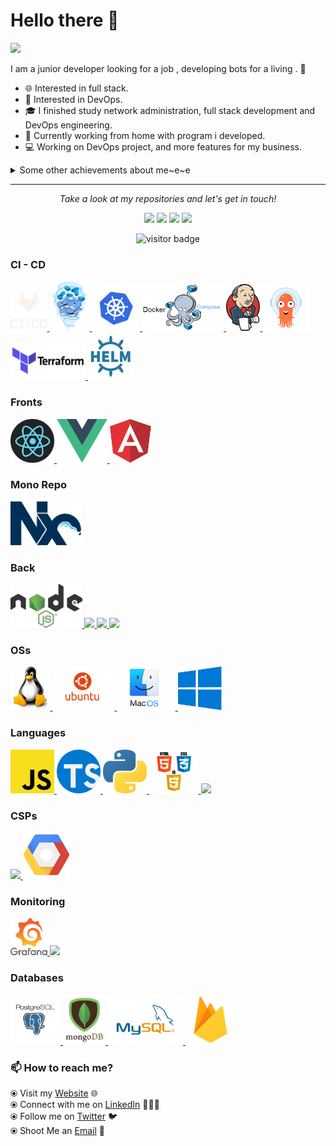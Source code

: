 # Hello there 👋

![](https://github.com/halfrost/halfrost/blob/master/icons/header_.png)

I am a junior developer looking for a job , developing bots for a living . 🌈    

* 🌐   Interested in full stack.
* 🧐   Interested in DevOps.
* 🎓   I finished study network administration, full stack development and DevOps engineering.
* 💼   Currently working from home with program i developed. 
* 💻   Working on DevOps project, and more features for my business.   

<details>
  <summary>Some other achievements about me~e~e</summary>
  <br>
* 🎓   so i have knowledge in the next languages: Javascript, TypeScript, Python, Bash, java, c, powershell, CMD, php. <br>
* 🌐   develop website in React.js, Vue.js, Angular and servers in Node.js. <br>
* 📙   experience with DBs: mongodb, SQL, MySQL, firebase (Realtime Database, Storage), localStorage <br> 
* 💻   familiar with : Docker (docker-compose), Kubernetes, Wsl, VMWare, Hyper-V, Jenkins, Artifactory, teraform, fluxcd, Azure, AWS, GCP. <br>

 ### Badges :
<p align="center">
     
<a target="_blank" href= "https://www.youracclaim.com/badges/c00a5e80-f06a-4ba0-b7c3-7a6c07be0abc/linked_in_profile"><img src="https://raw.githubusercontent.com/morbargig/morbargig/master/assets/MCSA.png" height="100" width="100"/></a>
<a target="_blank" href= "https://drive.google.com/file/d/1pkcClx2aDqbIUsBzxPDHZTCiA8WWlv_9/view"><img src="https://raw.githubusercontent.com/morbargig/morbargig/master/assets/pcap.png" height="100" width="100"/></a>
  <a target="_blank" href= "https://drive.google.com/file/d/199HQP_NtajjCiLko58k48mdEdDrZeSQK/view?usp=sharing"><img src="https://raw.githubusercontent.com/morbargig/morbargig/master/assets/elevation.png" height="100" width="100"/></a>
  <a target="_blank" href= "https://drive.google.com/file/d/18GyKpU6piWjgX_PbKrolxz2unCOP7_WW/view"><img src="https://raw.githubusercontent.com/morbargig/morbargig/master/assets/develeap.png" height="100" width="100"/></a>
  <a target="_blank" href= "https://drive.google.com/file/d/1xwXPRGjkPcbVYjtik8-QOlEBMfIKXgI1/view?usp=sharing"><img src="https://raw.githubusercontent.com/morbargig/morbargig/master/assets/8200.png" height="100" width="100"/></a>  <a target="_blank" href= "https://drive.google.com/file/d/1thrp2bcNtWselDykjPi6ARqxmrFKP8_t/view?usp=sharing"><img src="https://raw.githubusercontent.com/morbargig/morbargig/master/assets/John-Bryce.png" height="100" width="100"/></a>
</p>


<p align="center">
<img align="center" src="https://github-readme-stats.vercel.app/api/top-langs/?username=morbargig&hide_langs_below=1&theme=default&line_height=27&layout=compact" height="200" width="400" />
<img align="center" src="https://github-readme-stats.vercel.app/api?username=morbargig&show_icons=true&count_private=true&include_all_commits=true&line_height=31.5" alt="halfrost's Github Stats" height="200" width="400" />
<img align="center" src="https://github-profile-trophy.vercel.app/?username=morbargig&column=7" alt="halfrost's Github Trophy" width="800" />
</p>

</details>
  
<hr>
<p align="center">
  <i>Take a look at my repositories and let's get in touch!</i>

<p align="center">
<a href= "https://api.whatsapp.com/send?l=en&phone=972528612379&text=Can%20we%20set%20an%20appointment?%20"><img src="https://img.icons8.com/material-sharp/24/000000/whatsapp.png"/></a>
<a href= "https://www.linkedin.com/in/mor-bargig-744854182/"><img src="https://img.icons8.com/material-rounded/24/000000/linkedin.png"/></a>
<a href= "https://twitter.com/bargigmor"><img src="https://img.icons8.com/material-sharp/24/000000/twitter.png"/></a>
<a href= "https://mor-bargig-cv.herokuapp.com"><img src="https://img.icons8.com/material-sharp/24/000000/parse-from-clipboard.png"/></a>
</p>


<p  align="center">
<img src="https://visitor-badge.laobi.icu/badge?page_id=morbargig.morbargig" alt="visitor badge"/>       
</p>



 ### CI - CD

 <p float="left">
  <a href="https://docs.gitlab.com/ee/ci/" target="_blank" >
    <img src="https://raw.githubusercontent.com/morbargig/morbargig/master/assets/cicd.gif"  height="65" />
  </a>
  <a href="https://www.docker.com/" target="_blank" >
    <img src="https://raw.githubusercontent.com/morbargig/morbargig/master/assets/docker.gif"  height="80" /> 
  </a>
  <a href="https://kubernetes.io/" target="_blank" >
    <img src="https://raw.githubusercontent.com/morbargig/morbargig/master/assets/k8s.gif"  height="75" />
  </a>
    <a href="https://docs.docker.com/compose/" target="_blank" >
    <img src="https://raw.githubusercontent.com/morbargig/morbargig/master/assets/docker-compose.png"  height="75" />
  </a>
    <a href="https://www.jenkins.io/" target="_blank" >
    <img src="https://raw.githubusercontent.com/morbargig/morbargig/master/assets/Jenkins.png"  height="75" />
  </a>
    <a href="https://argo-cd.readthedocs.io/" target="_blank" >
    <img src="https://raw.githubusercontent.com/morbargig/morbargig/master/assets/Argo-CD.webp"  height="75" />
  </a>
  <a href="https://www.terraform.io/" target="_blank" >
    <img src="https://raw.githubusercontent.com/morbargig/morbargig/master/assets/terraform.gif" width="120" />
  </a>
    <a href="https://helm.sh/" target="_blank" >
    <img src="https://raw.githubusercontent.com/morbargig/morbargig/master/assets/helm.gif"  height="75" />
  </a>
 </p>

 ### Fronts
 <p float="left">
  <a href="https://reactjs.org/" target="_blank" >
    <img src="https://raw.githubusercontent.com/morbargig/morbargig/master/assets/React.png" height="70" />
  </a>
  <a href="https://vuejs.org/" target="_blank" >
    <img src="https://raw.githubusercontent.com/morbargig/morbargig/master/assets/Vue.js.png" height="70" />
  </a>
    <a href="https://vuejs.org/" target="_blank" >
    <img src="https://raw.githubusercontent.com/morbargig/morbargig/master/assets/angular.png" height="70" />
  </a>
  </p>

  ### Mono Repo
   <p float="left">
  <a href="https://nodejs.org/" target="_blank" >
    <img src="https://raw.githubusercontent.com/morbargig/morbargig/master/assets/nx.png" height="70" />
  </a>
  </p>

  ### Back
  <p float="left">
    <a href="https://nodejs.org/" target="_blank" >
      <img src="https://raw.githubusercontent.com/morbargig/morbargig/master/assets/Node.js.png" height="70" />
    </a>
    <a href="https://expressjs.com/" target="_blank" >
      <img src="https://user-images.githubusercontent.com/51287453/182684545-3f83d970-abd1-4784-8e92-d5cbc4fabff7.png" height="70" />
    </a>
    <a href="https://nestjs.com/" target="_blank" >
      <img src="https://user-images.githubusercontent.com/51287453/182683675-97500816-2b99-45c4-8da0-21a079513d02.png" height="70" />
    </a>
    <a href="https://dotnet.microsoft.com/" target="_blank" >
      <img src="https://user-images.githubusercontent.com/51287453/182686356-2e44a02d-a79c-4b29-a5fa-70195e9305de.png" height="70" />
    </a>
  </p>

 ### OSs

 <p float="left">
   <a href="https://www.linux.org/" target="_blank" >
    <img src="https://raw.githubusercontent.com/morbargig/morbargig/master/assets/linux.png" height="70" />
  </a>
  <a href="https://www.ubuntu.com/" target="_blank" >
    <img src="https://raw.githubusercontent.com/morbargig/morbargig/master/assets/ubuntu.gif" height="70" />
  </a>
  <a href="https://www.apple.com/mac/" target="_blank" >
    <img src="https://raw.githubusercontent.com/morbargig/morbargig/master/assets/mac.png" height="70" />
  </a>
  <a href="https://www.microsoft.com/" target="_blank" >
    <img src="https://raw.githubusercontent.com/morbargig/morbargig/master/assets/windows.png" height="70" />
  </a>
  </p>
  

 ### Languages

 <p float="left">
    <a href="https://www.javascript.com/" target="_blank" >
    <img src="https://raw.githubusercontent.com/morbargig/morbargig/master/assets/js.png" height="70" />
  </a>
   <a href="https://www.w3.org/wiki/The_web_standards_model_-_HTML_CSS_and_JavaScript" target="_blank" >
    <img src="https://raw.githubusercontent.com/morbargig/morbargig/master/assets/TypeScript.png" height="70" />
  </a>
    <a href="https://www.javascript.com/" target="_blank" >
    <img src="https://raw.githubusercontent.com/morbargig/morbargig/master/assets/python.png" height="70" />
  </a>
   <a href="https://www.w3.org/wiki/The_web_standards_model_-_HTML_CSS_and_JavaScript" target="_blank" >
    <img src="https://raw.githubusercontent.com/morbargig/morbargig/master/assets/html-css-js.png" height="70" />
  </a>
   <a href="https://docs.microsoft.com/en-us/dotnet/csharp/" target="_blank" >
    <img src="https://user-images.githubusercontent.com/51287453/182688175-f4c21126-1f90-4567-adbd-9c8e469949b0.png" height="70" />
  </a>
</p>

### CSPs
  
 <p float="left">
  <a href="https://aws.amazon.com/" target="_blank" >
    <img src="https://user-images.githubusercontent.com/51287453/182684947-3151d9bd-f713-43ad-a2cb-0b57b958fa4f.png"  height="75" />
  </a>
  <a href="https://cloud.google.com/" target="_blank" >
    <img src="https://raw.githubusercontent.com/morbargig/morbargig/master/assets/gcp.png"  height="75" />
  </a>
 </p>
  
### Monitoring
  
<p float="left">
  <a href="https://grafana.com/" target="_blank" >
    <img src="https://raw.githubusercontent.com/morbargig/morbargig/master/assets/grafana.gif" height="60" />
  </a>
  <a href="https://www.elastic.co/" target="_blank" >
    <img src="https://user-images.githubusercontent.com/51287453/182686670-45d3adcd-a87a-4c8f-894e-ad8503ee959d.png" height="60" />
  </a>
</p>

### Databases
  
 <p float="left">
  <a href="https://www.postgresql.org/" target="_blank" >
    <img src="https://raw.githubusercontent.com/morbargig/morbargig/master/assets/postgresql.gif" height="80" />
  </a>
  <a href="https://www.mongodb.com/" target="_blank" >
    <img src="https://raw.githubusercontent.com/morbargig/morbargig/master/assets/mongo.gif" height="80" />
  </a>
    <a href="https://www.mysql.com/" target="_blank" >
    <img src="https://raw.githubusercontent.com/morbargig/morbargig/master/assets/MySql.png" height="80" />
  </a>
  </a>
    <a href="https://firebase.google.com/" target="_blank" >
    <img src="https://raw.githubusercontent.com/morbargig/morbargig/master/assets/firebase.png" height="80" />
  </a>
</p>


### 📫 How to reach me? 

  ⦿ Visit my [Website](https://morbargig.github.io/) 🌐 <br>
  ⦿ Connect with me on [LinkedIn](https://www.linkedin.com/in/mor-bargig-744854182/) 👨🏻‍💻 <br>
  ⦿ Follow me on [Twitter](https://twitter.com/bargigmor) 🐦 <br>
  ⦿ Shoot Me an [Email](mailto:morbargig@gmail.com) 💌 <br>
